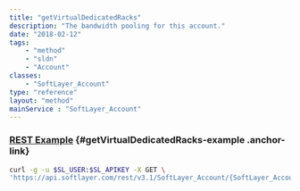 ```yaml
---
title: "getVirtualDedicatedRacks"
description: "The bandwidth pooling for this account."
date: "2018-02-12"
tags:
    - "method"
    - "sldn"
    - "Account"
classes:
    - "SoftLayer_Account"
type: "reference"
layout: "method"
mainService : "SoftLayer_Account"
---
```


### [REST Example](#getVirtualDedicatedRacks-example) <a href="/article/rest/"><i class="fas fa-question"></i></a> {#getVirtualDedicatedRacks-example .anchor-link} 
```bash
curl -g -u $SL_USER:$SL_APIKEY -X GET \
'https://api.softlayer.com/rest/v3.1/SoftLayer_Account/{SoftLayer_AccountID}/getVirtualDedicatedRacks'
```
